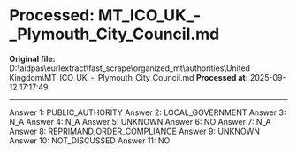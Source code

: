 # Processed: MT_ICO_UK_-_Plymouth_City_Council.md

**Original file:** D:\aidpas\eurlextract\fast_scrape\organized_mt\authorities\United Kingdom\MT_ICO_UK_-_Plymouth_City_Council.md
**Processed at:** 2025-09-12 17:17:49

---

Answer 1: PUBLIC_AUTHORITY
Answer 2: LOCAL_GOVERNMENT
Answer 3: N_A
Answer 4: N_A
Answer 5: UNKNOWN
Answer 6: NO
Answer 7: N_A
Answer 8: REPRIMAND;ORDER_COMPLIANCE
Answer 9: UNKNOWN
Answer 10: NOT_DISCUSSED
Answer 11: NO